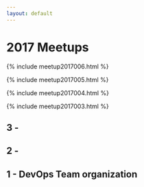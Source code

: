 ```yaml
---
layout: default
---
```

<h1>2017 Meetups</h1>
{% include meetup2017006.html %}

{% include meetup2017005.html %}

{% include meetup2017004.html %}

{% include meetup2017003.html %}



## 3 - 

## 2 - 

## 1 - DevOps Team organization